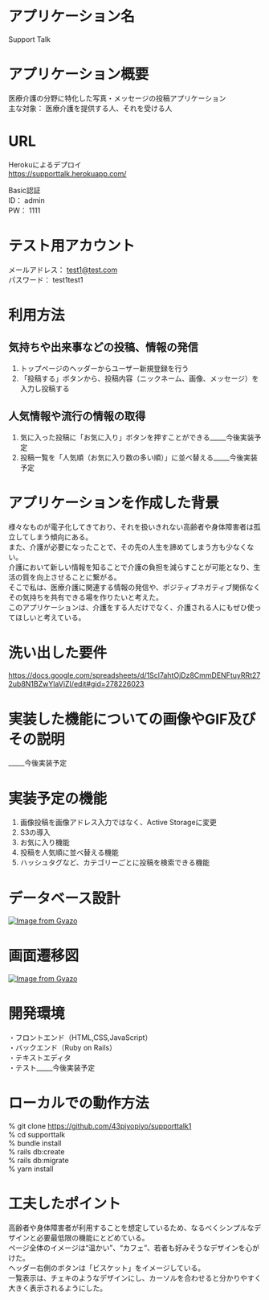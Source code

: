 # アプリケーション名

Support Talk  


# アプリケーション概要

医療介護の分野に特化した写真・メッセージの投稿アプリケーション  
主な対象： 医療介護を提供する人、それを受ける人  


# URL

Herokuによるデプロイ  
https://supporttalk.herokuapp.com/  

Basic認証  
ID： admin  
PW： 1111  


# テスト用アカウント

メールアドレス： test1@test.com  
パスワード： test1test1


# 利用方法

## 気持ちや出来事などの投稿、情報の発信

1. トップページのヘッダーからユーザー新規登録を行う  
2. 「投稿する」ボタンから、投稿内容（ニックネーム、画像、メッセージ）を入力し投稿する  


## 人気情報や流行の情報の取得
1. 気に入った投稿に「お気に入り」ボタンを押すことができる_____今後実装予定  
2. 投稿一覧を「人気順（お気に入り数の多い順）」に並べ替える_____今後実装予定  


# アプリケーションを作成した背景

様々なものが電子化してきており、それを扱いきれない高齢者や身体障害者は孤立してしまう傾向にある。  
また、介護が必要になったことで、その先の人生を諦めてしまう方も少なくない。  
介護において新しい情報を知ることで介護の負担を減らすことが可能となり、生活の質を向上させることに繋がる。  
そこで私は、医療介護に関連する情報の発信や、ポジティブネガティブ関係なくその気持ちを共有できる場を作りたいと考えた。  
このアプリケーションは、介護をする人だけでなく、介護される人にもぜひ使ってほしいと考えている。  


# 洗い出した要件

https://docs.google.com/spreadsheets/d/1Scl7ahtOjDz8CmmDENFtuyRRt272ub8N1BZwYlaVjZI/edit#gid=278226023  


# 実装した機能についての画像やGIF及びその説明

_____今後実装予定  


# 実装予定の機能

1. 画像投稿を画像アドレス入力ではなく、Active Storageに変更  
2. S3の導入  
3. お気に入り機能  
4. 投稿を人気順に並べ替える機能  
5. ハッシュタグなど、カテゴリーごとに投稿を検索できる機能  


# データベース設計

[![Image from Gyazo](https://i.gyazo.com/1ca2c6897cd562cbc8de2ce807d7c8d5.png)](https://gyazo.com/1ca2c6897cd562cbc8de2ce807d7c8d5)  


# 画面遷移図

[![Image from Gyazo](https://i.gyazo.com/9c3c168ca69e3259ec103368f652e3bd.png)](https://gyazo.com/9c3c168ca69e3259ec103368f652e3bd)  


# 開発環境

・フロントエンド（HTML,CSS,JavaScript）  
・バックエンド（Ruby on Rails）  
・テキストエディタ  
・テスト_____今後実装予定  


# ローカルでの動作方法

% git clone https://github.com/43piyopiyo/supporttalk1  
% cd supporttalk  
% bundle install  
% rails db:create  
% rails db:migrate  
% yarn install  


# 工夫したポイント

高齢者や身体障害者が利用することを想定しているため、なるべくシンプルなデザインと必要最低限の機能にとどめている。  
ページ全体のイメージは“温かい”、“カフェ”、若者も好みそうなデザインを心がけた。  
ヘッダー右側のボタンは「ビスケット」をイメージしている。  
一覧表示は、チェキのようなデザインにし、カーソルを合わせると分かりやすく大きく表示されるようにした。  
